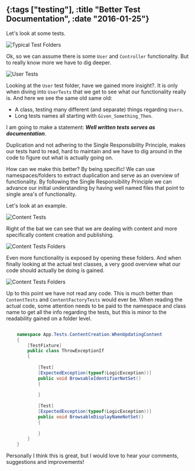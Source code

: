 {:tags ["testing"], :title "Better Test Documentation", :date "2016-01-25"}
-----
Let's look at some tests.

![Typical Test Folders](http://res.cloudinary.com/dltpyggxx/image/upload/v1453703519/1_dtodo7.png)

Ok, so we can assume there is some `User` and `Controller` functionality. But to really know more we have to dig deeper.

![User Tests](http://res.cloudinary.com/dltpyggxx/image/upload/v1453703517/2_jkvieq.png)

Looking at the `User` test folder, have we gained more insight?. It is only when diving into `UserTests` that we get to see what our functionality really is. And here we see the same old same old:

* A class, testing many different (and separate) things regarding `Users`.
* Long tests names all starting with `Given_Something_Then`.

I am going to make a statement: ***Well written tests serves as documentation***.

Duplication and not adhering to the Single Responsibility Principle, makes our tests hard to read, hard to maintain and we have to dig around in the code to figure out what is actually going on.

How can we make this better? By being specific! We can use namespaces/folders to extract duplication and serve as an overview of functionality. By following the Single Responsibility Principle we can advance our initial understanding by having well named files that point to single area's of functionality.

Let's look at an example.

![Content Tests](http://res.cloudinary.com/dltpyggxx/image/upload/v1453703517/3_omiqib.png)

Right of the bat we can see that we are dealing with content and more specifically content creation and publishing.

![Content Tests Folders](http://res.cloudinary.com/dltpyggxx/image/upload/v1453703518/4_tpx6fa.png)

Even more functionality is exposed by opening these folders. And when finally looking at the actual test classes, a very good overview what our code should actually be doing is gained. 

![Content Tests Folders](http://res.cloudinary.com/dltpyggxx/image/upload/v1453703518/5_aqy0rw.png)

Up to this point we have not read any code. This is much better than `ContentTests` and `ContentFactoryTests` would ever be. When reading the actual code, some attention needs to be paid to the namespace and class name to get all the info regarding the tests, but this is minor to the readability gained on a folder level.


```csharp

	namespace App.Tests.ContentCreation.WhenUpdatingContent
	{
	    [TestFixture]
	    public class ThrowExceptionIf
	    {
	
	        [Test]
	        [ExpectedException(typeof(LogicException))]
	        public void BrowsableIdentifierNotSet()
	        {
	            
	        }
	
	        [Test]
	        [ExpectedException(typeof(LogicException))]
	        public void BrowsableDisplayNameNotSet()
	        {
	            
	        }
	    }
	}

```

Personally I think this is great, but I would love to hear your comments, suggestions and improvements! 

<a href="http://www.codeproject.com/script/Articles/BlogFeedList.aspx?amid=8804440" rel="tag" style="display:none">CodeProject</a>
